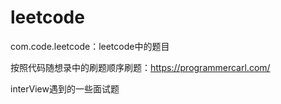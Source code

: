 # leetcode
com.code.leetcode：leetcode中的题目

按照代码随想录中的刷题顺序刷题：https://programmercarl.com/

interView遇到的一些面试题